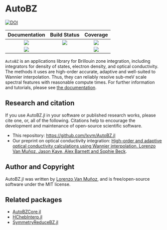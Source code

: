 # AutoBZ

[![DOI](https://zenodo.org/badge/DOI/10.5281/zenodo.13915618.svg)](https://doi.org/10.5281/zenodo.13915618)

| Documentation | Build Status | Coverage |
| :-: | :-: | :-: |
| [![][docs-stable-img]][docs-stable-url] | [![][action-img]][action-url] | [![][codecov-img]][codecov-url] |
| [![][docs-dev-img]][docs-dev-url] |  | [![][aqua-img]][aqua-url] |

`AutoBZ` is an applications library for Brillouin zone integration, including
integrators for density of states, electron density, and optical conductivity.
The methods it uses are high-order accurate, adaptive and well-suited to Wannier
interpolation. Thus, they can reliably resolve sub-meV scale spectral features
with reasonable compute times. For further information and tutorials, please see
[the documentation](https://lxvm.github.io/AutoBZ.jl/stable/).

## Research and citation

If you use AutoBZ.jl in your software or published research works, please
cite one, or, all of the following. Citations help to encourage the development
and maintenance of open-source scientific software.
- This repository: https://github.com/lxvm/AutoBZ.jl
- Our preprint on optical conductivity integration: [High-order and adaptive
  optical conductivity calculations using Wannier interpolation. Lorenzo Van
  Muñoz, Jason Kaye, Alex Barnett and Sophie Beck](https://arxiv.org/abs/2406.15466).


## Author and Copyright

AutoBZ.jl was written by [Lorenzo Van Muñoz](https://web.mit.edu/lxvm/www/),
and is free/open-source software under the MIT license.


## Related packages
- [AutoBZCore.jl](https://github.com/lxvm/AutoBZCore.jl)
- [HChebInterp.jl](https://github.com/lxvm/HChebInterp.jl)
- [SymmetryReduceBZ.jl](https://github.com/jerjorg/SymmetryReduceBZ.jl)


<!-- badges -->

[docs-stable-img]: https://img.shields.io/badge/docs-stable-blue.svg
[docs-stable-url]: https://lxvm.github.io/AutoBZ.jl/stable/

[docs-dev-img]: https://img.shields.io/badge/docs-dev-blue.svg
[docs-dev-url]: https://lxvm.github.io/AutoBZ.jl/dev/

[action-img]: https://github.com/lxvm/AutoBZ.jl/actions/workflows/CI.yml/badge.svg?branch=main
[action-url]: https://github.com/lxvm/AutoBZ.jl/actions/?query=workflow:CI

[codecov-img]: https://codecov.io/github/lxvm/AutoBZ.jl/branch/main/graph/badge.svg
[codecov-url]: https://app.codecov.io/github/lxvm/AutoBZ.jl

[aqua-img]: https://raw.githubusercontent.com/JuliaTesting/Aqua.jl/master/badge.svg
[aqua-url]: https://github.com/JuliaTesting/Aqua.jl
